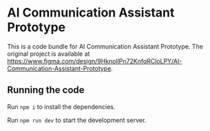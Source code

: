 
  # AI Communication Assistant Prototype

  This is a code bundle for AI Communication Assistant Prototype. The original project is available at https://www.figma.com/design/9HknollPn72KnfqRCloLPY/AI-Communication-Assistant-Prototype.

  ## Running the code

  Run `npm i` to install the dependencies.

  Run `npm run dev` to start the development server.
  